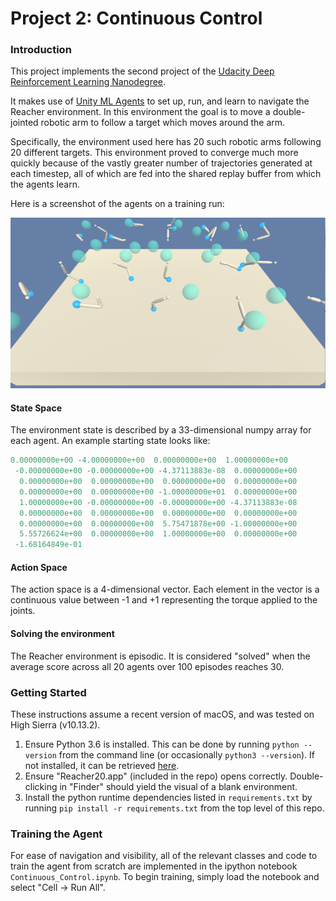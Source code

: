 # Project 2: Continuous Control

### Introduction

This project implements the second project of the [Udacity Deep Reinforcement Learning Nanodegree](https://www.udacity.com/course/deep-reinforcement-learning-nanodegree--nd893). 

It makes use of [Unity ML Agents](https://github.com/Unity-Technologies/ml-agents) to set up, run, and learn to navigate the Reacher environment. In this environment the goal is to move a double-jointed robotic arm to follow a target which moves around the arm.

Specifically, the environment used here has 20 such robotic arms following 20 different targets. This environment proved to converge much more quickly because of the vastly greater number of trajectories generated at each timestep, all of which are fed into the shared replay buffer from which the agents learn. 

Here is a screenshot of the agents on a training run:

![reacher-20.png](reacher-20.png)



#### State Space

The environment state is described by a 33-dimensional numpy array for each agent.  An example starting state looks like:

```python
0.00000000e+00 -4.00000000e+00  0.00000000e+00  1.00000000e+00
 -0.00000000e+00 -0.00000000e+00 -4.37113883e-08  0.00000000e+00
  0.00000000e+00  0.00000000e+00  0.00000000e+00  0.00000000e+00
  0.00000000e+00  0.00000000e+00 -1.00000000e+01  0.00000000e+00
  1.00000000e+00 -0.00000000e+00 -0.00000000e+00 -4.37113883e-08
  0.00000000e+00  0.00000000e+00  0.00000000e+00  0.00000000e+00
  0.00000000e+00  0.00000000e+00  5.75471878e+00 -1.00000000e+00
  5.55726624e+00  0.00000000e+00  1.00000000e+00  0.00000000e+00
 -1.68164849e-01
```

#### Action Space

The action space is a 4-dimensional vector. Each element in the vector is a continuous value between -1 and +1 representing the torque applied to the joints.

#### Solving the environment

The Reacher environment is episodic. It is considered "solved" when the average score across all 20 agents over 100 episodes reaches 30.

### Getting Started

These instructions assume a recent version of macOS, and was tested on High Sierra (v10.13.2).

1. Ensure Python 3.6 is installed. This can be done by running `python --version` from the command line (or occasionally `python3 --version`). If not installed, it can be retrieved [here](https://www.python.org/downloads/mac-osx/).
2. Ensure "Reacher20.app" (included in the repo) opens correctly.  Double-clicking in "Finder" should yield the visual of a blank environment.
3. Install the python runtime dependencies listed in `requirements.txt` by running `pip install -r requirements.txt` from the top level of this repo.

### Training the Agent

For ease of navigation and visibility, all of the relevant classes and code to train the agent from scratch are implemented in the ipython notebook `Continuous_Control.ipynb`. To begin training, simply load the notebook and select "Cell -> Run All".

